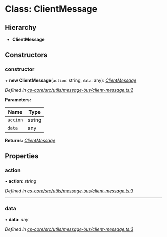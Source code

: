 # Class: ClientMessage

## Hierarchy

* **ClientMessage**

## Constructors

###  constructor

\+ **new ClientMessage**(`action`: string, `data`: any): *[ClientMessage](_cs_core_src_utils_message_bus_client_message_.clientmessage.md)*

*Defined in [cs-core/src/utils/message-bus/client-message.ts:2](https://github.com/TNOCS/csnext/blob/dad76c19/packages/cs-core/src/utils/message-bus/client-message.ts#L2)*

**Parameters:**

Name | Type |
------ | ------ |
`action` | string |
`data` | any |

**Returns:** *[ClientMessage](_cs_core_src_utils_message_bus_client_message_.clientmessage.md)*

## Properties

###  action

• **action**: *string*

*Defined in [cs-core/src/utils/message-bus/client-message.ts:3](https://github.com/TNOCS/csnext/blob/dad76c19/packages/cs-core/src/utils/message-bus/client-message.ts#L3)*

___

###  data

• **data**: *any*

*Defined in [cs-core/src/utils/message-bus/client-message.ts:3](https://github.com/TNOCS/csnext/blob/dad76c19/packages/cs-core/src/utils/message-bus/client-message.ts#L3)*
